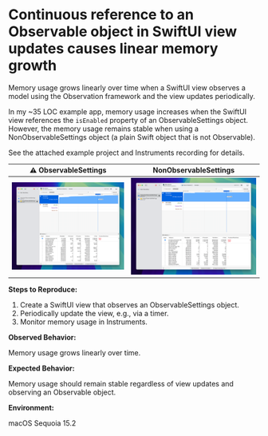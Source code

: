 # Continuous reference to an Observable object in SwiftUI view updates causes linear memory growth

Memory usage grows linearly over time when a SwiftUI view observes a model using the Observation framework and the view updates periodically.

In my ~35 LOC example app, memory usage increases when the SwiftUI view references the `isEnabled` property of an ObservableSettings object. However, the memory usage remains stable when using a NonObservableSettings object (a plain Swift object that is not Observable).

See the attached example project and Instruments recording for details.

|⚠️ ObservableSettings|NonObservableSettings|
|-|-|
|![](allocations-observablesettings.png)|![](allocations-nonobservablesettings.png)|

**Steps to Reproduce:**

1. Create a SwiftUI view that observes an ObservableSettings object.
2. Periodically update the view, e.g., via a timer.
3. Monitor memory usage in Instruments.

**Observed Behavior:**

Memory usage grows linearly over time.

**Expected Behavior:**

Memory usage should remain stable regardless of view updates and observing an Observable object.

**Environment:**

macOS Sequoia 15.2
